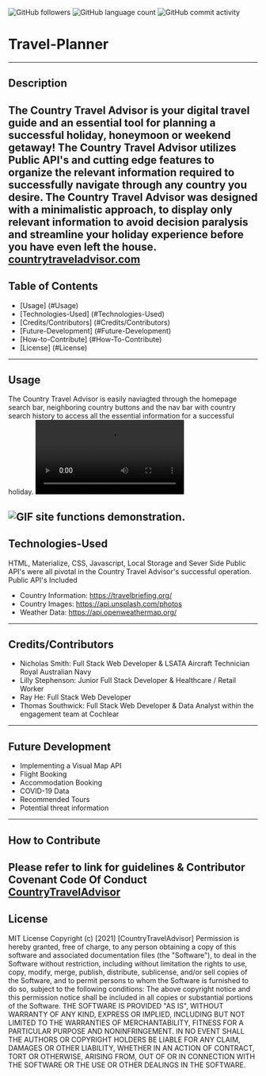 <img alt="GitHub followers" src="https://img.shields.io/github/followers/N1cholasSmith?style=social">     <img alt="GitHub language count" src="https://img.shields.io/github/languages/count/N1cholasSmith/horiseon-search-engine-optimization?style=social">     <img alt="GitHub commit activity" src="https://img.shields.io/github/commit-activity/w/N1cholasSmith/horiseon-search-engine-optimization?style=social">


# Travel-Planner
---
## Description
The Country Travel Advisor is your digital travel guide and an essential tool for planning a successful holiday, honeymoon or weekend getaway! The Country Travel Advisor utilizes Public API's and cutting edge features to organize the relevant information required to successfully navigate through any country you desire. The Country Travel Advisor was designed with a minimalistic approach, to display only relevant information to avoid decision paralysis and streamline your holiday experience before you have even left the house.
[countrytraveladvisor.com](https://n1cholassmith.github.io/country-travel-advisor/)
---
## Table of Contents
- [Usage] (#Usage)
- [Technologies-Used] (#Technologies-Used)
- [Credits/Contributors] (#Credits/Contributors)
- [Future-Development] (#Future-Development)
- [How-to-Contribute] (#How-To-Contribute)
- [License] (#License)
---
## Usage
The Country Travel Advisor is easily naviagted through the homepage search bar, neighboring country buttons and the nav bar with country search history to access all the essential information for a successful holiday.
![Country Travel Advisor Video.](/assets/images/country-travel-advisor-navigation.mp4 "video")

![GIF site functions demonstration.](./assets/images/country-travel-advisor.gif "video")
---
## Technologies-Used
HTML, Materialize, CSS, Javascript, Local Storage and Sever Side Public API's were all pivotal in the Country Travel Advisor's successful operation.
Public API's Included
- Country Information: https://travelbriefing.org/
- Country Images: https://api.unsplash.com/photos
- Weather Data: https://api.openweathermap.org/
---
## Credits/Contributors
- Nicholas Smith: Full Stack Web Developer & LSATA Aircraft Technician Royal Australian Navy
- Lilly Stephenson: Junior Full Stack Developer & Healthcare / Retail Worker
- Ray He: Full Stack Web Developer
- Thomas Southwick: Full Stack Web Developer & Data Analyst within the engagement team at Cochlear
---
## Future Development
- Implementing a Visual Map API
- Flight Booking
- Accommodation Booking
- COVID-19 Data
- Recommended Tours
- Potential threat information
---
## How to Contribute
Please refer to link for guidelines & Contributor Covenant Code Of Conduct [CountryTravelAdvisor](https://www.contributor-covenant.org/)
---
## License
MIT License
Copyright (c) [2021] [CountryTravelAdvisor]
Permission is hereby granted, free of charge, to any person obtaining a copy
of this software and associated documentation files (the "Software"), to deal
in the Software without restriction, including without limitation the rights
to use, copy, modify, merge, publish, distribute, sublicense, and/or sell
copies of the Software, and to permit persons to whom the Software is
furnished to do so, subject to the following conditions:
The above copyright notice and this permission notice shall be included in all
copies or substantial portions of the Software.
THE SOFTWARE IS PROVIDED "AS IS", WITHOUT WARRANTY OF ANY KIND, EXPRESS OR
IMPLIED, INCLUDING BUT NOT LIMITED TO THE WARRANTIES OF MERCHANTABILITY,
FITNESS FOR A PARTICULAR PURPOSE AND NONINFRINGEMENT. IN NO EVENT SHALL THE
AUTHORS OR COPYRIGHT HOLDERS BE LIABLE FOR ANY CLAIM, DAMAGES OR OTHER
LIABILITY, WHETHER IN AN ACTION OF CONTRACT, TORT OR OTHERWISE, ARISING FROM,
OUT OF OR IN CONNECTION WITH THE SOFTWARE OR THE USE OR OTHER DEALINGS IN THE
SOFTWARE.
